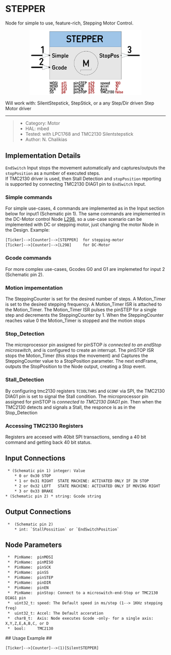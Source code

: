 # STEPPER

Node for simple to use, feature-rich, Stepping Motor Control. 
<p align="center">
<img
src="img/01.PNG"
width = 350
/>
</p>
Will work with: SilentStepstick, StepStick, or a any Step/Dir driven Step Motor driver  

----

>  *  Category: Motor
>  *  HAL: mbed
>  *  Tested: with LPC1768 and TMC2130 Silentstepstick
>  *  Author: N. Chalikias

## Implementation Details
`EndSwitch` Input stops the movement automatically and captures/outputs the `stopPosition` as a number of executed steps.  
If TMC2130 driver is used, then Stall Detection and `stopPosition` reporting is supported by connecting TMC2130 DIAG1 pin to `EndSwitch` Input.

### Simple commands
For simple use-cases, 4 commands are implemented as in the Input section below for input1 (Schematic pin 1). The same commands are implemented in the DC-Motor control Node [L298](https://github.com/nBlocksStudioNodes/nblocks_l298), so a use-case scenario can be implemented with DC or stepping motor, just changing the motor Node in the Design. Example:  
```
[Ticker]-->[Counter]-->[STEPPER]  for stepping-motor
[Ticker]-->[Counter]-->[L298]     for DC-Motor
```

<!-- pagebreak -->

### Gcode commands
For more complex use-cases, Gcodes G0 and G1 are implemeted for input 2 (Schematic pin 2).

### Motion impementation
The SteppingCounter is set for the desired number of steps.
A Motion_Timer is set to the desired stepping frequency. A Motion_Timer ISR is attached to the Motion_Timer. The Motion_Timer ISR pulses the pinSTEP for a single step and decrements the SteppingCounter by 1. When the SteppingCounter reaches value 0 the Motion_Timer is stopped and the motion stops

### Stop_Detection
The microprocessor pin assigned for pinSTOP *is connected to an endStop microswitch*, and  is configured to create an interrupt. The pinSTOP ISR stops the Motion_Timer (this stops the movement) and Captures the SteppingCounter value to a StopPosition parameter. The next endFrame, outputs the StopPosition to the Node output, creating a Stop event.

### Stall_Detection
By configuring tmc2130 registers `TCOOLTHRS` and `GCONF` via SPI, the TMC2130 DIAG1 pin is set to signal the Stall condition. The microprocessor pin assigned for pinSTOP is *connected to TMC2130 DIAG1 pin*. Then when the TMC2130 detects and signals a Stall, the responce is as in the Stop_Detection 
 

### Accessing TMC2130 Registers
Registers are accesed with 40bit SPI transactions, sending a 40 bit command and getting back 40 bit status.


## Input Connections

```
 * (Schematic pin 1) integer: Value
    * 0 or 0x30 STOP  
    * 1 or 0x31 RIGHT  STATE MACHINE: ACTIVATED ONLY IF IN STOP
    * 2 or 0x32 LEFT   STATE MACHINE: ACTIVATED ONLY IF MOVING RIGHT
    * 3 or 0x33 BRAKE 
* (Schematic pin 2) * string: Gcode string
```

## Output Connections ##

```
 *  (Schematic pin 2) 
    * int: `StallPossition` or `EndSwitchPosition`
```

<!-- pagebreak -->

## Node Parameters ##

```
 *  PinName:  pinMOSI 
 *  PinName:  pinMISO 
 *  PinName:  pinSCK
 *  PinName:  pinSS
 *  PinName:  pinSTEP
 *  PinName:  pinDIR
 *  PinName:  pinEN
 *  PinName:  pinStop: Connect to a microswitch-end-Stop or TMC2130 DIAG1 pin
 *  uint32_t: speed: The Default speed in ms/step (1--> 1KHz stepping freq)
 *  uint32_t: Accel: The Default acceration
 *  char8_t:  Axis: Node executes Gcode -only- for a single axis: X,Y,Z,E,A,B,C, or D
 *  bool:     TMC2130
```

## Usage Example ##

```
[Ticker]-->[Counter]-->(1)[SilentSTEPPER]

```




